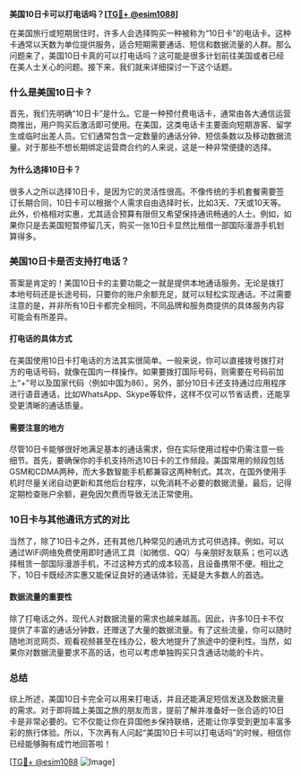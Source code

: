 **美国10日卡可以打电话吗？[[TG💪+ @esim1088](https://t.me/s/esim1088)]**

在美国旅行或短期居住时，许多人会选择购买一种被称为“10日卡”的电话卡。这种卡通常以天数为单位提供服务，适合短期需要通话、短信和数据流量的人群。那么问题来了，美国10日卡真的可以打电话吗？这可能是很多计划前往美国或者已经在美人士关心的问题。接下来，我们就来详细探讨一下这个话题。

### 什么是美国10日卡？

首先，我们先明确“10日卡”是什么。它是一种预付费电话卡，通常由各大通信运营商推出，用户购买后激活即可使用。在美国，这类电话卡主要面向短期游客、留学生或临时出差人员。它们通常包含一定数量的通话分钟、短信条数以及移动数据流量。对于那些不想长期绑定运营商合约的人来说，这是一种非常便捷的选择。

#### 为什么选择10日卡？

很多人之所以选择10日卡，是因为它的灵活性很高。不像传统的手机套餐需要签订长期合同，10日卡可以根据个人需求自由选择时长，比如3天、7天或10天等。此外，价格相对实惠，尤其适合预算有限但又希望保持通讯畅通的人士。例如，如果你只是去美国短暂停留几天，购买一张10日卡显然比租借一部国际漫游手机划算得多。

### 美国10日卡是否支持打电话？

答案是肯定的！美国10日卡的主要功能之一就是提供本地通话服务。无论是拨打本地号码还是长途号码，只要你的账户余额充足，就可以轻松实现通话。不过需要注意的是，并非所有10日卡都完全相同，不同品牌和服务商提供的具体服务内容可能会有所差异。

#### 打电话的具体方式

在美国使用10日卡打电话的方法其实很简单。一般来说，你可以直接拨号拨打对方的电话号码，就像在国内一样操作。如果要拨打国际号码，则需要在号码前加上“+”号以及国家代码（例如中国为86）。另外，部分10日卡还支持通过应用程序进行语音通话，比如WhatsApp、Skype等软件，这样不仅可以节省话费，还能享受更清晰的通话质量。

#### 需要注意的地方

尽管10日卡能够很好地满足基本的通话需求，但在实际使用过程中仍需注意一些细节。首先，要确保你的手机支持所选10日卡的工作频段。美国常用的频段包括GSM和CDMA两种，而大多数智能手机都兼容这两种制式。其次，在国外使用手机时尽量关闭自动更新和其他后台程序，以免消耗不必要的数据流量。最后，记得定期检查账户余额，避免因欠费而导致无法正常使用。

### 10日卡与其他通讯方式的对比

当然了，除了10日卡之外，还有其他几种常见的通讯方式可供选择。例如，可以通过WiFi网络免费使用即时通讯工具（如微信、QQ）与亲朋好友联系；也可以选择租赁一部国际漫游手机，不过这种方式的成本较高，且设备携带不便。相比之下，10日卡既经济实惠又能保证良好的通话体验，无疑是大多数人的首选。

#### 数据流量的重要性

除了打电话之外，现代人对数据流量的需求也越来越高。因此，许多10日卡不仅提供了丰富的通话分钟数，还赠送了大量的数据流量。有了这些流量，你可以随时随地浏览网页、观看视频甚至在线办公，极大地提升了旅途中的便利性。当然，如果你对数据流量要求不高的话，也可以考虑单独购买只含通话功能的卡片。

### 总结

综上所述，美国10日卡完全可以用来打电话，并且还能满足短信发送及数据流量的需求。对于即将踏上美国之旅的朋友而言，提前了解并准备好一张合适的10日卡是非常必要的。它不仅能让你在异国他乡保持联络，还能让你享受到更加丰富多彩的旅行体验。所以，下次再有人问起“美国10日卡可以打电话吗”的时候，相信你已经能够胸有成竹地回答啦！

[[TG💪+ @esim1088](https://t.me/s/esim1088) ![Image](https://i.postimg.cc/4NQfJmqS/Snipaste-2025-05-13-00-14-12.png)]